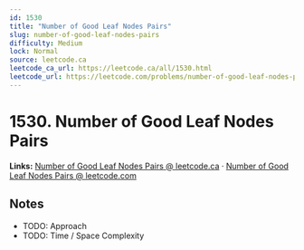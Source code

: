 ```yaml
--- 
id: 1530
title: "Number of Good Leaf Nodes Pairs"
slug: number-of-good-leaf-nodes-pairs
difficulty: Medium
lock: Normal
source: leetcode.ca
leetcode_ca_url: https://leetcode.ca/all/1530.html
leetcode_url: https://leetcode.com/problems/number-of-good-leaf-nodes-pairs/
---
```


# 1530. Number of Good Leaf Nodes Pairs

**Links:** [Number of Good Leaf Nodes Pairs @ leetcode.ca](https://leetcode.ca/all/1530.html) · [Number of Good Leaf Nodes Pairs @ leetcode.com](https://leetcode.com/problems/number-of-good-leaf-nodes-pairs/)

## Notes
- TODO: Approach
- TODO: Time / Space Complexity

